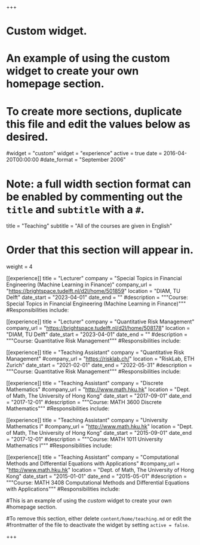 +++
# Custom widget.
# An example of using the custom widget to create your own homepage section.
# To create more sections, duplicate this file and edit the values below as desired.
#widget = "custom"
widget = "experience"
active = true
date = 2016-04-20T00:00:00
#date_format = "September 2006"

# Note: a full width section format can be enabled by commenting out the `title` and `subtitle` with a `#`.
title = "Teaching"
subtitle = "All of the courses are given in English"

# Order that this section will appear in.
weight = 4

[[experience]]
  title = "Lecturer"
  company = "Special Topics in Financial Engineering (Machine Learning in Finance)"
  company_url = "https://brightspace.tudelft.nl/d2l/home/501859"
  location = "DIAM, TU Delft"
  date_start = "2023-04-01"
  date_end = ""
  #description = """Course: Special Topics in Financial Engineering (Machine Learning in Finance)"""
  #Responsibilities include:
  
  [[experience]]
  title = "Lecturer"
  company = "Quantitative Risk Management"
  company_url = "https://brightspace.tudelft.nl/d2l/home/508178"
  location = "DIAM, TU Delft"
  date_start = "2023-04-01"
  date_end = ""
  #description = """Course: Quantitative Risk Management"""
  #Responsibilities include:

[[experience]]
  title = "Teaching Assistant"
  company = "Quantitative Risk Management"
  #company_url = "https://risklab.ch/"
  location = "RiskLab, ETH Zurich"
  date_start = "2021-02-01"
  date_end = "2022-05-31"
  #description = """Course: Quantitative Risk Management"""
  #Responsibilities include:

[[experience]]
  title = "Teaching Assistant"
  company = "Discrete Mathematics"
  #company_url = "http://www.math.hku.hk"
  location = "Dept. of Math, The University of Hong Kong"
  date_start = "2017-09-01"
  date_end = "2017-12-01"
  #description = """Course: MATH 3600 Discrete Mathematics"""
  #Responsibilities include:
  
[[experience]]
  title = "Teaching Assistant"
  company = "University Mathematics I"
  #company_url = "http://www.math.hku.hk"
  location = "Dept. of Math, The University of Hong Kong"
  date_start = "2015-09-01"
  date_end = "2017-12-01"
  #description = """Course: MATH 1011 University Mathematics I"""
  #Responsibilities include:
  
[[experience]]
  title = "Teaching Assistant"
  company = "Computational Methods and Differential Equations with Applications"
  #company_url = "http://www.math.hku.hk"
  location = "Dept. of Math, The University of Hong Kong"
  date_start = "2015-01-01"
  date_end = "2015-05-01"
  #description = """Course: MATH 3408 Computational Methods and Differential Equations with Applications"""
  #Responsibilities include:    
  
  #This is an example of using the *custom* widget to create your own #homepage section.

#To remove this section, either delete `content/home/teaching.md` or edit the #frontmatter of the file to deactivate the widget by setting `active = false`.


+++

